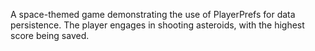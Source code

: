 A space-themed game demonstrating the use of PlayerPrefs for data persistence. The player engages in shooting asteroids, with the highest score being saved.
